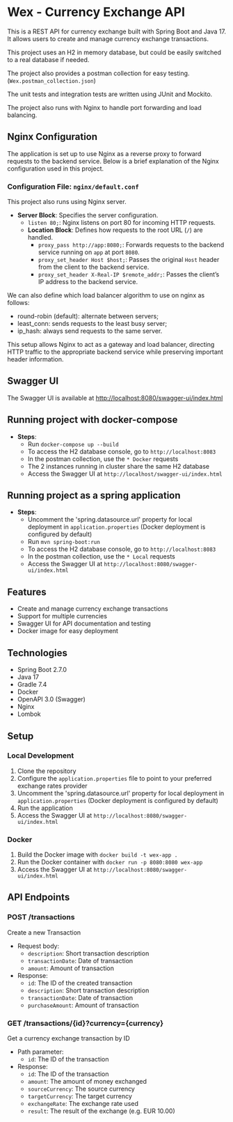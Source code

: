 # Wex - Currency Exchange API
This is a REST API for currency exchange built with Spring Boot and Java 17. It allows users to create and manage currency exchange transactions.

This project uses an H2 in memory database, but could be easily switched to a real database if needed.

The project also provides a postman collection for easy testing. (`Wex.postman_collection.json`)

The unit tests and integration tests are written using JUnit and Mockito.

The project also runs with Nginx to handle port forwarding and load balancing.

## Nginx Configuration

The application is set up to use Nginx as a reverse proxy to forward requests to the backend service. Below is a brief explanation of the Nginx configuration used in this project.

### Configuration File: `nginx/default.conf`

This project also runs using Nginx server.

- **Server Block**: Specifies the server configuration.
  - `listen 80;`: Nginx listens on port 80 for incoming HTTP requests.
  - **Location Block**: Defines how requests to the root URL (`/`) are handled.
    - `proxy_pass http://app:8080;`: Forwards requests to the backend service running on `app` at port `8080`.
    - `proxy_set_header Host $host;`: Passes the original `Host` header from the client to the backend service.
    - `proxy_set_header X-Real-IP $remote_addr;`: Passes the client’s IP address to the backend service.

We can also define which load balancer algorithm to use on nginx as follows:
 - round-robin (default): alternate between servers;
 - least_conn: sends requests to the least busy server;
 - ip_hash: always send requests to the same server.

This setup allows Nginx to act as a gateway and load balancer, directing HTTP traffic to the appropriate backend service while preserving important header information.

## Swagger UI

The Swagger UI is available at [http://localhost:8080/swagger-ui/index.html](http://localhost:8080/swagger-ui/index.html)

## Running project with docker-compose

- **Steps**:	
	- Run `docker-compose up --build`
	* To access the H2 database console, go to `http://localhost:8083`
	+ In the postman collection, use the `* Docker` requests
    + The 2 instances running in cluster share the same H2 database
    + Access the Swagger UI at `http://localhost/swagger-ui/index.html`

## Running project as a spring application

- **Steps**:
    - Uncomment the 'spring.datasource.url' property for local deployment in `application.properties` (Docker deployment is configured by default)
	- Run `mvn spring-boot:run`
	* To access the H2 database console, go to `http://localhost:8083`
	+ In the postman collection, use the `* Local` requests
    + Access the Swagger UI at `http://localhost:8080/swagger-ui/index.html`

## Features

* Create and manage currency exchange transactions
* Support for multiple currencies
* Swagger UI for API documentation and testing
* Docker image for easy deployment

## Technologies

* Spring Boot 2.7.0
* Java 17
* Gradle 7.4
* Docker
* OpenAPI 3.0 (Swagger)
* Nginx
* Lombok

## Setup

### Local Development

1. Clone the repository
2. Configure the `application.properties` file to point to your preferred exchange rates provider
3. Uncomment the 'spring.datasource.url' property for local deployment in `application.properties` (Docker deployment is configured by default)
4. Run the application
5. Access the Swagger UI at `http://localhost:8080/swagger-ui/index.html`

### Docker

1. Build the Docker image with `docker build -t wex-app .`
2. Run the Docker container with `docker run -p 8080:8080 wex-app`
3. Access the Swagger UI at `http://localhost:8080/swagger-ui/index.html`

## API Endpoints

### POST /transactions

Create a new Transaction

* Request body:
	+ `description`: Short transaction description
	+ `transactionDate`: Date of transaction
	+ `amount`: Amount of transaction
* Response:
	+ `id`: The ID of the created transaction
	+ `description`: Short transaction description
	+ `transactionDate`: Date of transaction
	+ `purchaseAmount`: Amount of transaction

### GET /transactions/{id}?currency={currency}

Get a currency exchange transaction by ID

* Path parameter:
	+ `id`: The ID of the transaction
* Response:
	+ `id`: The ID of the transaction
	+ `amount`: The amount of money exchanged
	+ `sourceCurrency`: The source currency
	+ `targetCurrency`: The target currency
	+ `exchangeRate`: The exchange rate used
	+ `result`: The result of the exchange (e.g. EUR 10.00)
